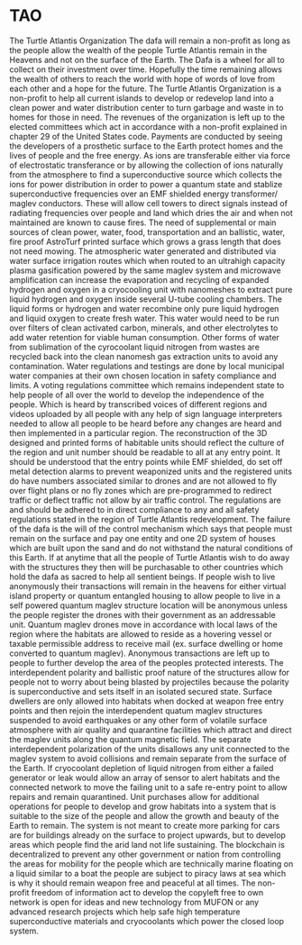 # TAO
The Turtle Atlantis Organization
The dafa will remain a non-profit as long as the people allow the wealth of the people Turtle Atlantis remain in the Heavens and not on the surface of the Earth.
The Dafa is a wheel for all to collect on their investment over time. Hopefully the time remaining allows the wealth of others to reach the world with hope of words of love from each other and a hope for the future.
The Turtle Atlantis Organization is a non-profit to help all current islands to develop or redevelop land into a clean power and water distribution center to turn garbage and waste in to homes for those in need. The revenues of the organization is left up to the elected committees which act in accordance with a non-profit explained in chapter 29 of the United States code. 
Payments are conducted by seeing the developers of a prosthetic surface to the Earth protect homes and the lives of people and the free energy. As ions are transferable either via force of electrostatic transferance or by allowing the collection of ions naturally from the atmosphere to find a superconductive source which collects the ions for power distribution in order to power a quantum state and stablize superconductive frequencies over an EMF shielded energy transformer/ maglev conductors. These will allow cell towers to direct signals instead of radiating frequencies over people and land which dries the air and when not maintained are known to cause fires.
The need of supplemental or main sources of clean power, water, food, transportation and an ballistic, water, fire proof AstroTurf printed surface which grows a grass length that does not need mowing. The atmospheric water generated and distributed via water surface irrigation routes which when routed to an ultrahigh capacity plasma gasification powered by the same maglev system and microwave amplification can increase the evaporation and recycling of expanded hydrogen and oxygen in a cryocooling unit with nanomeshes to extract pure liquid hydrogen and oxygen inside several U-tube cooling chambers. The liquid forms or hydrogen and water recombine only pure liquid hydrogen and liquid oxygen to create fresh water. This water would need to be run over filters of clean activated carbon, minerals, and other electrolytes to add water retention for viable human consumption. Other forms of water from sublimation of the cyrocoolant liquid nitrogen from wastes are recycled back into the clean nanomesh gas extraction units to avoid any contamination. Water regulations and testings are done by local municipal water companies at their own chosen location in safety compliance and limits. 
A voting regulations committee which remains independent state to help people of all over the world to develop the independence of the people. Which is heard by transcribed voices of different regions and videos uploaded by all people with any help of sign language interpreters needed to allow all people to be heard before any changes are heard and then implemented in a particular region.
The reconstruction of the 3D designed and printed forms of habitable units should reflect the culture of the region and unit number should be readable to all at any entry point. It should be understood that the entry points while EMF shielded, do set off metal detection alarms to prevent weaponized units and the registered units do have numbers associated similar to drones and are not allowed to fly over flight plans or no fly zones which are pre-programmed to redirect traffic or deflect traffic not allow by air traffic control. The regulations are and should be adhered to in direct compliance to any and all safety regulations stated in the region of Turtle Atlantis redevelopment.
The failure of the dafa is the will of the control mechanism which says that people must remain on the surface and pay one entity and one 2D system of houses which are built upon the sand and do not withstand the natural conditions of this Earth. If at anytime that all the people of Turtle Atlantis wish to do away with the structures they then will be purchasable to other countries which hold the dafa as sacred to help all sentient beings.
If people wish to live anonymously their transactions will remain in the heavens for either virtual island property or quantum entangled housing to allow people to live in a self powered quantum maglev structure location will be anonymous unless the people register the drones with their government as an addressable unit. Quantum maglev drones move in accordance with local laws of the region where the habitats are allowed to reside as a hovering vessel or taxable permissible address to receive mail (ex. surface dwelling or home converted to quantum maglev). Anonymous transactions are left up to people to further develop the area of the peoples protected interests. The interdependent polarity and ballistic proof nature of the structures allow for people not to worry about being blasted by projectiles because the polarity is superconductive and sets itself in an isolated secured state. Surface dwellers are only allowed into habitats when docked at weapon free entry points and then rejoin the interdependent quatum maglev structures suspended to avoid earthquakes or any other form of volatile surface atmosphere with air quality and quarantine facilities which attract and direct the maglev units along the quantum magnetic field. The separate interdependent polarization of the units disallows any unit connected to the maglev system to avoid collisions and remain separate from the surface of the Earth. If cryocoolant depletion of liquid nitrogen from either a failed generator or leak would allow an array of sensor to alert habitats and the connected network to move the failing unit to a safe re-entry point to allow repairs and remain quarantined. 
 Unit purchases allow for additional operations for people to develop and grow habitats into a system that is suitable to the size of the people and allow the growth and beauty of the Earth to remain. The system is not meant to create more parking for cars are for buildings already on the surface to project upwards, but to develop areas which people find the arid land not life sustaining. The blockchain is decentralized to prevent any other government or nation from controlling the areas for mobility for the people which are technically marine floating on a liquid similar to a boat the people are subject to piracy laws at sea which is why it should remain weapon free and peaceful at all times.
 The non-profit freedom of information act to develop the copyleft free to own network is open for ideas and new technology from MUFON or any advanced research projects which help safe high temperature superconductive materials and cryocoolants which power the closed loop system.
